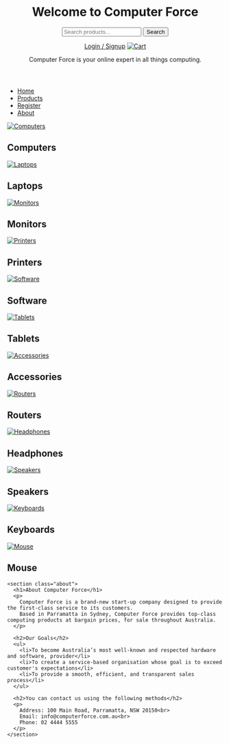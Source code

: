 <!DOCTYPE html>
<html lang="en">
<head>
  <meta charset="UTF-8" />
  <meta name="viewport" content="width=device-width, initial-scale=1.0"/>
  <title>Home - Computer Force</title>
  <link rel="stylesheet" href="styles.css" />
</head>
<body>
  <header>
    <div class="top-bar">
      <h1>Welcome to Computer Force</h1>
      <form class="search-form" action="#" method="GET">
        <input type="text" name="query" placeholder="Search products..." />
        <button type="submit">Search</button>
      </form>
      <div class="user-actions">
        <a href="register.html">Login / Signup</a>
        <a href="#"><img src="images/cart-icon.png" alt="Cart" class="cart-icon" /></a>
      </div>
    </div>
    <p>Computer Force is your online expert in all things computing.</p>
  </header>

  <nav>
    <ul>
      <li><a href="index.html">Home</a></li>
      <li><a href="products.html">Products</a></li>
      <li><a href="register.html">Register</a></li>
      <li><a href="about.html">About</a></li>
    </ul>
  </nav>

  <main>
    <section class="product-grid">
      <div class="product-item">
        <a href="products.html"><img src="images/computer.jpg" alt="Computers"></a>
        <h2>Computers</h2>
      </div>
      <div class="product-item">
        <a href="products.html"><img src="images/laptop.jpg" alt="Laptops"></a>
        <h2>Laptops</h2>
      </div>
      <div class="product-item">
        <a href="products.html"><img src="images/monitor.jpg" alt="Monitors"></a>
        <h2>Monitors</h2>
      </div>
      <div class="product-item">
        <a href="products.html"><img src="images/printer.jpg" alt="Printers"></a>
        <h2>Printers</h2>
      </div>
      <div class="product-item">
        <a href="products.html"><img src="images/software.jpg" alt="Software"></a>
        <h2>Software</h2>
      </div>
      <div class="product-item">
        <a href="products.html"><img src="images/tablet.jpg" alt="Tablets"></a>
        <h2>Tablets</h2>
      </div>
      <div class="product-item">
        <a href="products.html"><img src="images/accessories.jpg" alt="Accessories"></a>
        <h2>Accessories</h2>
      </div>
      <div class="product-item">
        <a href="products.html"><img src="images/router.jpg" alt="Routers"></a>
        <h2>Routers</h2>
      </div>
      <div class="product-item">
        <a href="products.html"><img src="images/headphones.jpg" alt="Headphones"></a>
        <h2>Headphones</h2>
      </div>
      <div class="product-item">
        <a href="products.html"><img src="images/speakers.jpg" alt="Speakers"></a>
        <h2>Speakers</h2>
      </div>
      <div class="product-item">
        <a href="products.html"><img src="images/keyboard.jpg" alt="Keyboards"></a>
        <h2>Keyboards</h2>
      </div>
      <div class="product-item">
        <a href="products.html"><img src="images/mouse.jpg" alt="Mouse"></a>
        <h2>Mouse</h2>
      </div>
    </section>

    <section class="about">
      <h1>About Computer Force</h1>
      <p>
        Computer Force is a brand-new start-up company designed to provide the first-class service to its customers.
        Based in Parramatta in Sydney, Computer Force provides top-class computing products at bargain prices, for sale throughout Australia.
      </p>

      <h2>Our Goals</h2>
      <ul>
        <li>To become Australia’s most well-known and respected hardware and software, provider</li>
        <li>To create a service-based organisation whose goal is to exceed customer's expectations</li>
        <li>To provide a smooth, efficient, and transparent sales process</li>
      </ul>

      <h2>You can contact us using the following methods</h2>
      <p>
        Address: 100 Main Road, Parramatta, NSW 20150<br>
        Email: info@computerforce.com.au<br>
        Phone: 02 4444 5555
      </p>
    </section>
  </main>
